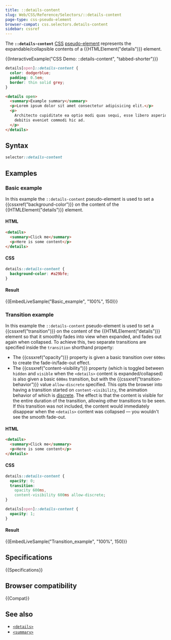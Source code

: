 ```yaml
---
title: ::details-content
slug: Web/CSS/Reference/Selectors/::details-content
page-type: css-pseudo-element
browser-compat: css.selectors.details-content
sidebar: cssref
---
```


The **`::details-content`** [CSS](/en-US/docs/Web/CSS) [pseudo-element](/en-US/docs/Web/CSS/Reference/Selectors/Pseudo-elements) represents the expandable/collapsible contents of a {{HTMLElement("details")}} element.

{{InteractiveExample("CSS Demo: ::details-content", "tabbed-shorter")}}

```css interactive-example
details[open]::details-content {
  color: dodgerblue;
  padding: 0.5em;
  border: thin solid grey;
}
```

```html interactive-example
<details open>
  <summary>Example summary</summary>
  <p>Lorem ipsum dolor sit amet consectetur adipisicing elit.</p>
  <p>
    Architecto cupiditate ea optio modi quas sequi, esse libero asperiores
    debitis eveniet commodi hic ad.
  </p>
</details>
```

## Syntax

```css
selector::details-content
```

## Examples

### Basic example

In this example the `::details-content` pseudo-element is used to set a {{cssxref("background-color")}} on the content of the {{HTMLElement("details")}} element.

#### HTML

```html
<details>
  <summary>Click me</summary>
  <p>Here is some content</p>
</details>
```

#### CSS

```css
details::details-content {
  background-color: #a29bfe;
}
```

#### Result

{{EmbedLiveSample("Basic_example", "100%", 150)}}

### Transition example

In this example the `::details-content` pseudo-element is used to set a {{cssxref("transition")}} on the content of the {{HTMLElement("details")}} element so that it smoothly fades into view when expanded, and fades out again when collapsed. To achieve this, two separate transitions are specified inside the `transition` shorthand property:

- The {{cssxref("opacity")}} property is given a basic transition over `600ms` to create the fade-in/fade-out effect.
- The {{cssxref("content-visibility")}} property (which is toggled between `hidden` and `visible` when the `<details>` content is expanded/collapsed) is also given a basic `600ms` transition, but with the {{cssxref("transition-behavior")}} value `allow-discrete` specified. This opts the browser into having a transition started on `content-visibility`, the animation behavior of which is [discrete](/en-US/docs/Web/CSS/CSS_animated_properties#discrete). The effect is that the content is visible for the entire duration of the transition, allowing other transitions to be seen. If this transition was not included, the content would immediately disappear when the `<details>` content was collapsed — you wouldn't see the smooth fade-out.

#### HTML

```html
<details>
  <summary>Click me</summary>
  <p>Here is some content</p>
</details>
```

#### CSS

```css
details::details-content {
  opacity: 0;
  transition:
    opacity 600ms,
    content-visibility 600ms allow-discrete;
}

details[open]::details-content {
  opacity: 1;
}
```

#### Result

{{EmbedLiveSample("Transition_example", "100%", 150)}}

## Specifications

{{Specifications}}

## Browser compatibility

{{Compat}}

## See also

- [`<details>`](/en-US/docs/Web/HTML/Reference/Elements/details)
- [`<summary>`](/en-US/docs/Web/HTML/Reference/Elements/summary)
